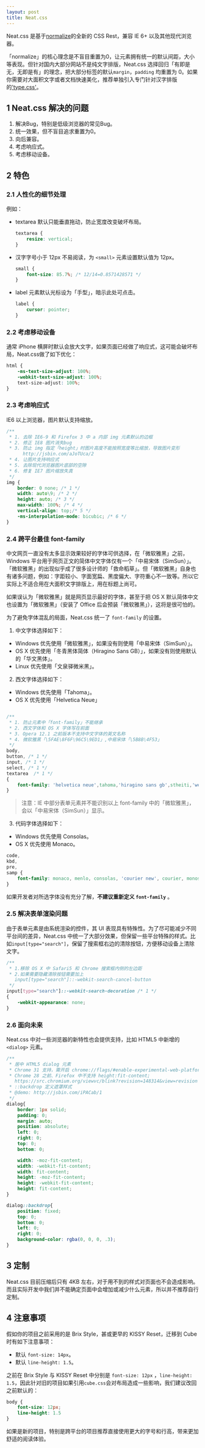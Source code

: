 ```yaml
---
layout: post
title: Neat.css
---
```


Neat.css 是基于[normalize](https://github.com/necolas/normalize.css)的全新的 CSS Rest，兼容 IE 6+ 以及其他现代浏览器。

「normalize」的核心理念是不盲目重置为0，让元素拥有统一的默认间距，大小等表现。但针对国内大部分网站不是纯文字排版，Neat.css 选择回归「有即是无，无即是有」的理念，把大部分标签的默认`margin`，`padding` 均重置为 0。如果你需要对大面积文字或者文档快速美化，推荐单独引入专门针对汉字排版的['type.css'](#)。

## 1 Neat.css 解决的问题

1. 解决Bug，特别是低级浏览器的常见Bug。
2. 统一效果，但不盲目追求重置为0。
3. 向后兼容。
4. 考虑响应式。
5. 考虑移动设备。

## 2 特色

### 2.1 人性化的细节处理

例如：

* textarea 默认只能垂直拖动，防止宽度改变破坏布局。

    ```css
    textarea {
        resize: vertical;
    }
    ```
* 汉字字号小于 12px 不易阅读，为 `<small>` 元素设置默认值为 12px。

    ```css
    small {
        font-size: 85.7%; /* 12/14=0.8571428571 */
    }
    ```

* label 元素默认光标设为「手型」，暗示此处可点击。

    ```css
    label {
        cursor: pointer;
    }
    ```

### 2.2 考虑移动设备

通常 iPhone 横屏时默认会放大文字，如果页面已经做了响应式，这可能会破坏布局，Neat.css做了如下优化：

```css
html {
    -ms-text-size-adjust: 100%;
    -webkit-text-size-adjust: 100%;
    text-size-adjust: 100%;
}
```

### 2.3 考虑响应式

IE6 以上浏览器，图片默认支持缩放。

```css
/**
 * 1. 去除 IE6-9 和 Firefox 3 中 a 内部 img 元素默认的边框
 * 2. 修正 IE8 图片消失bug
 * 3. 防止 img 指定「height」时图片高度不能按照宽度等比缩放，导致图片变形
      http://jsbin.com/aJoTUca/2
 * 4. 让图片支持响应式
 * 5. 去除现代浏览器图片底部的空隙
 * 6. 修复 IE7 图片缩放失真
 */
img {
    border: 0 none; /* 1 */
    width: auto\9; /* 2 */
    height: auto; /* 3 */
    max-width: 100%; /* 4 */
    vertical-align: top;/* 5 */
    -ms-interpolation-mode: bicubic; /* 6 */
}
```

### 2.4 跨平台最佳 font-family

中文网页一直没有太多显示效果较好的字体可供选择，在「微软雅黑」之前，Windows 平台用于网页正文的简体中文字体仅有一个「中易宋体（SimSun）」。「微软雅黑」的出现似乎成了很多设计师的「救命稻草」。但「微软雅黑」自身也有诸多问题，例如：字距较小、字面宽扁、黑度偏大、字符重心不一致等。所以它实际上不适合用在大面积文字排版上，用在标题上尚可。

如果误认为「微软雅黑」就是网页显示最好的字体，甚至于把 OS X
默认简体中文也设置为「微软雅黑」（安装了 Office 后会预装「微软雅黑」），这将是很可怕的。

为了避免字体混乱的局面，Neat.css 统一了 `font-family` 的设置。


1. 中文字体选择如下：

* Windows 优先使用「微软雅黑」，如果没有则使用「中易宋体（SimSun）」。
* OS X 优先使用「冬青黑体简体（Hiragino Sans GB）」，如果没有则使用默认的「华文黑体」。
* Linux 优先使用「文泉驿微米黑」。

2. 西文字体选择如下：

* Windows 优先使用「Tahoma」。
* OS X 优先使用「Helvetica Neue」

```css

/**
 * 1. 防止元素中「font-family」不能继承
 * 2. 西文字体和 OS X 字体写在前面
 * 3. Opera 12.1 之前版本不支持中文字体的英文名称
 * 4. 微软雅黑「\5FAE\8F6F\96C5\9ED1」,中易宋体「\5B8B\4F53」
 */
body,
button, /* 1 */
input, /* 1 */
select, /* 1 */
textarea  /* 1 */
{
    font-family: 'helvetica neue',tahoma,'hiragino sans gb',stheiti,'wenquanyi micro hei',\5FAE\8F6F\96C5\9ED1,\5B8B\4F53,sans-serif;
}
```

> 注意：IE 中部分表单元素并不能识别以上 font-family 中的「微软雅黑」，会以「中易宋体（SimSun）」显示。

3. 代码字体选择如下：

* Windows 优先使用 Consolas。
* OS X 优先使用 Monaco。

```css
code,
kbd,
pre,
samp {
    font-family: monaco, menlo, consolas, 'courier new', courier, monospace;
}
```
</ol>

如果开发者对所选字体没有充分了解，**不建议重新定义 `font-family`** 。

### 2.5 解决表单渲染问题

由于表单元素是由系统渲染的控件，其 UI 表现具有特殊性。为了尽可能减少不同平台间的差异，Neat.css 中统一了大部分效果，但保留一些平台特殊的样式。比如`input[type="search"]`，保留了搜索框右边的清除按钮，方便移动设备上清除文字。

```css
/**
 * 1.移除 OS X 中 Safari5 和 Chrome 搜索框内侧的左边距
 * 2.如果需要隐藏清除按钮需要加上
   input[type="search"]::-webkit-search-cancel-button
 */
input[type="search"]::-webkit-search-decoration /* 1 */
{
    -webkit-appearance: none;
}
````

### 2.6 面向未来

Neat.css 中对一些浏览器的新特性也会提供支持，比如 HTML5 中新增的 `<dialog>` 元素。

```css
/**
 * 居中 HTML5 dialog 元素
 * Chrome 31 支持，需开启 chrome://flags/#enable-experimental-web-platform-features
 * Chrome 28 之前、Firefox 中不支持 height:fit-content; 
   https://src.chromium.org/viewvc/blink?revision=148314&view=revision
 * ::backdrop 定义遮罩样式
 * @demo: http://jsbin.com/iPACab/1
 */
dialog{
    border: 1px solid;
    padding: 0;
    margin: auto;
    position: absolute;
    left: 0;
    right: 0;
    top: 0;
    bottom: 0;

    width: -moz-fit-content;
    width: -webkit-fit-content;
    width: fit-content;
    height: -moz-fit-content;
    height: -webkit-fit-content;
    height: fit-content;
}

dialog::backdrop{
    position: fixed;
    top: 0;
    bottom: 0;
    left: 0;
    right: 0;
    background-color: rgba(0, 0, 0, .3);
}
```

## 3 定制

Neat.css 目前压缩后只有 4KB 左右，对于用不到的样式对页面也不会造成影响。而且实际开发中我们并不能确定页面中会增加或减少什么元素，所以并不推荐自行定制。

## 4 注意事项

假如你的项目之前采用的是 Brix Style，甚或更早的 KISSY Reset，迁移到 Cube 时有如下注意事项：

* 默认 `font-size: 14px`。
* 默认 `line-height: 1.5`。

之前在 Brix Style 与 KISSY Reset 中分别是 `font-size: 12px` ，`line-height: 1.5`，因此针对旧的项目如果引用`cube.css`会对布局造成一些影响，我们建议改回之前默认的：

```css
body {
    font-size: 12px;
    line-height: 1.5
}
```

如果是新的项目，特别是跨平台的项目推荐直接使用更大的字号和行高，带来更加舒适的阅读体验。
